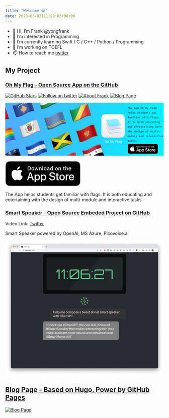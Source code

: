 ```yaml
---
title: "Welcome 😀"
date: 2023-03-02T11:20:03+08:00
---
```


<!-- https://github.com/DavidAnson/markdownlint -->
<!-- markdownlint-disable MD033 -->

- 👋 Hi, I’m Frank @yongfrank
- 👀 I’m interested in Programming
- 🌱 I’m currently learning Swift / C / C++ / Python /  Programming
- 💞️ I’m working on TOEFL
- 📫 How to reach me [twitter](https://twitter.com/cyongfrank)

## My Project

### [Oh My Flag - Open Source App on the GitHub](https://github.com/yongfrank/OhMyFlag-WWDC22)

[![GitHub Stars](https://img.shields.io/github/stars/yongfrank/OhMyFlag-WWDC22.svg?style=social)](https://github.com/yongfrank/OhMyFlag-WWDC22)
[![Follow on twitter](https://img.shields.io/twitter/follow/cyongfrank)](https://twitter.com/intent/follow?screen_name=cyongfrank)
[![About Frank](https://img.shields.io/badge/Find_More_Project-yongfrank.github.io/about-9ef)](https://yongfrank.github.io/about)
[![Blog Page](https://img.shields.io/badge/Blog_Page-yongfrank.github.io-success)](https://yongfrank.github.io/)

[![Banner for App Store](https://github.com/yongfrank/OhMyFlag-WWDC22/blob/main/resources/banner.jpeg?raw=true)](https://apps.apple.com/app/oh-my-flag/id6446227923)

[![Download on the App Store](/img/download-on-the-app-store.svg)](https://apps.apple.com/app/oh-my-flag/id6446227923)

The App helps students get familiar with flags. It is both educating and entertaining with the design of multi-module and interactive tasks.

### [Smart Speaker - Open Source Embeded Project on GitHub](https://github.com/yongfrank/SmartSpeaker)

Video Link: [Twitter](https://twitter.com/i/status/1629315971977719808)

Smart Speaker powered by OpenAI, MS Azure, Picovoice.ai

![Smart Speaker](https://github.com/yongfrank/SmartSpeaker/raw/master/resources/screenshot.png?raw=true)

## [Blog Page - Based on Hugo, Power by GitHub Pages](https://yongfrank.github.io)

[![Blog Page](https://img.shields.io/badge/Blog_Page-yongfrank.github.io-success)](https://yongfrank.github.io/)
